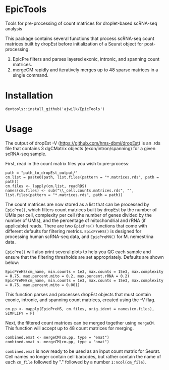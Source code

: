 # EpicTools
Tools for pre-processing of count matrices for droplet-based scRNA-seq analysis

This package contains several functions that process scRNA-seq count matrices built by dropEst before initialization of a Seurat object for post-processing. 
1. EpicPre filters and parses layered exonic, intronic, and spanning count matrices. 
2. mergeCM rapidly and iteratively merges up to 48 sparse matrices in a single command. 


# Installation
```
devtools::install_github('ajwilk/EpicTools')
```

# Usage
The output of dropEst -V (https://github.com/hms-dbmi/dropEst) is an .rds file that contains 3 dgCMatrix objects (exon/intron/spanning) for a given scRNA-seq sample. 

First, read in the count matrix files you wish to pre-process: 
```
path = "path_to_dropEst_output/"
cm.list = paste0(path, list.files(pattern = "*.matrices.rds", path = path))
cm.files <- lapply(cm.list, readRDS)
names(cm.files) <- sub("\\_cell.counts.matrices.rds", "", list.files(pattern = "*.matrices.rds", path = path))
```
The count matrices are now stored as a list that can be processed by ```EpicPre()```, which filters count matrices built by dropEst by the number of UMIs per cell, complexity per cell (the number of genes divided by the number of UMIs), and the percentage of mitochondrial and rRNA (if applicable) reads. There are two ```EpicPre()``` functions that come with different defaults for filtering metrics. ```EpicPreHS()``` is designed for processing human scRNA-seq data, and ```EpicPreMN()``` for M. nemestrina data. 

```EpicPre()``` will also print several plots to help you QC each sample and ensure that the filtering thresholds are set appropriately. Defaults are shown below: 

```
EpicPreHS(cm_name, min.counts = 1e3, max.counts = 15e3, max.complexity = 0.75, max.percent.mito = 0.2, max.percent.rRNA = 0.2)
EpicPreMN(cm_name, min.counts = 1e3, max.counts = 15e3, max.complexity = 0.75, max.percent.mito = 0.001)
```
This function parses and processes dropEst objects that must contain exonic, intronic, and spanning count matrices, created using the -V flag.

```
cm.pp <- mapply(EpicPreHS, cm.files, orig.ident = names(cm.files), SIMPLIFY = F)
```

Next, the filtered count matrices can be merged together using ```mergeCM```. This function will accept up to 48 count matrices for merging. 

```
combined.emat <- mergeCM(cm.pp, type = "emat")
combined.nmat <- mergeCM(cm.pp, type = "nmat")
```

```combined.emat``` is now ready to be used as an input count matrix for Seurat. Cell names no longer contain cell barcodes, but rather contain the name of each ```cm_file``` followed by "." followed by a number ```1:ncol(cm_file)```.
